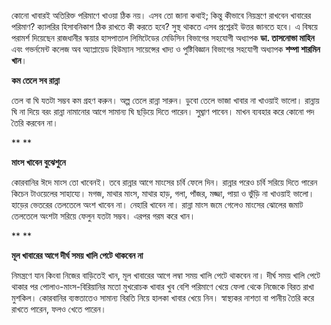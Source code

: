 কোনো খাবারই অতিরিক্ত পরিমাণে খাওয়া ঠিক নয়। এসব তো জানা কথাই; কিন্তু কীভাবে নিয়ন্ত্রণে রাখবেন খাবারের পরিমাণ? ক্যালরির হিসাবনিকাশ ঠিক রাখতে কী করতে হবে? সুস্থ থাকতে এসব প্রশ্নেরই উত্তর জানতে হবে। এ বিষয়ে পরামর্শ দিয়েছেন রাজধানীর স্কয়ার হাসপাতাল লিমিটেডের মেডিসিন বিভাগের সহযোগী অধ্যাপক **ডা. তাসনোভা মাহিন** এবং গভর্নমেন্ট কলেজ অব অ্যাপ্লায়েড হিউম্যান সায়েন্সের খাদ্য ও পুষ্টিবিজ্ঞান বিভাগের সহযোগী অধ্যাপক **শম্পা শারমিন খান**।

**কম তেলে সব রান্না**

তেল বা ঘি যতটা সম্ভব কম গ্রহণ করুন। অল্প তেলে রান্না সারুন। ডুবো তেলে ভাজা খাবার না খাওয়াই ভালো। রান্নায় ঘি না দিয়ে বরং রান্না নামানোর আগে সামান্য ঘি ছড়িয়ে দিতে পারেন। সুঘ্রাণ পাবেন। মাখন ব্যবহার করে কোনো পদ তৈরি করবেন না।

** **

**মাংস খাবেন বুঝেশুনে**

কোরবানির ঈদে মাংস তো খাবেনই। তবে রান্নার আগে মাংসের চর্বি ফেলে দিন। রান্নার পরেও চর্বি সরিয়ে দিতে পারেন কিচেন টাওয়েলের সাহায্যে। মগজ, মাথার মাংস, মাথার হাড়, গলা, পাঁজর, মজ্জা, পায়া ও ভুঁড়ি না খাওয়াই ভালো। হাড়ের ভেতরের তেলতেলে অংশ খাবেন না। নেহারি খাবেন না। রান্না মাংস জমে গেলেও মাংসের ঝোলের জমাট তেলতেলে অংশটা সরিয়ে ফেলুন যতটা সম্ভব। এরপর গরম করে খান।

** **

**মূল খাবারের আগে দীর্ঘ সময় খালি পেটে থাকবেন না**

নিমন্ত্রণে যান কিংবা নিজের বাড়িতেই খান, মূল খাবারের আগে লম্বা সময় খালি পেটে থাকবেন না। দীর্ঘ সময় খালি পেটে থাকার পর পোলাও-মাংস-বিরিয়ানির মতো মুখরোচক খাবার খুব বেশি পরিমাণে খেয়ে ফেলা থেকে নিজেকে বিরত রাখা মুশকিল। কোরবানির ব্যস্ততাতেও সামান্য বিরতি নিয়ে হালকা খাবার খেয়ে নিন। স্বাস্থ্যকর নাশতা বা পানীয় তৈরি করে রাখতে পারেন, ফলও খেতে পারেন।

